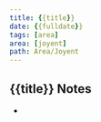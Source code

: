 ```yaml
---
title: {{title}}
date: {{fulldate}}
tags: [area]
area: [joyent]
path: Area/Joyent
---
```


## {{title}} Notes
-
